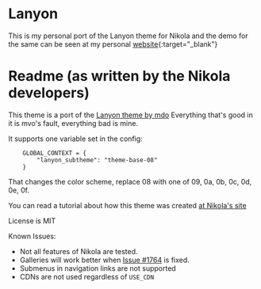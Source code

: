 # Lanyon

This is my personal port of the Lanyon theme for Nikola and the demo for the same can be seen at my personal [website](https://mrinalpurohit.in){:target="_blank"}

# Readme (as written by the Nikola developers)

This theme is a port of the [Lanyon theme by mdo](http://lanyon.getpoole.com/) Everything that's good in it
is mvo's fault, everything bad is mine.

It supports one variable set in the config:

```
    GLOBAL_CONTEXT = {
        "lanyon_subtheme": "theme-base-08"
    }
```

That changes the color scheme, replace 08 with one of 09, 0a, 0b, 0c, 0d, 0e, 0f.

You can read a tutorial about how this theme was created [at Nikola's site](https://getnikola.com/creating-a-theme.html)

License is MIT

Known Issues:

* Not all features of Nikola are tested.
* Galleries will work better when [Issue #1764](https://github.com/getnikola/nikola/issues/1764) is fixed.
* Submenus in navigation links are not supported
* CDNs are not used regardless of ``USE_CDN``
